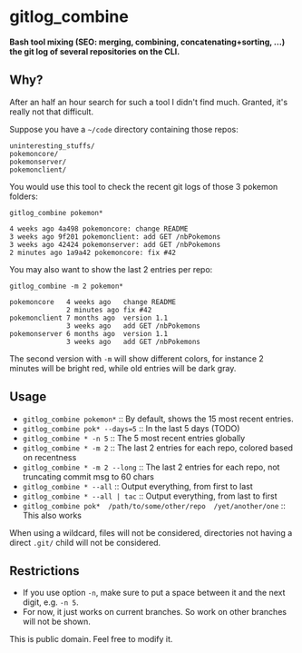# gitlog_combine

**Bash tool mixing (SEO: merging, combining, concatenating+sorting, ...) the git log of several repositories on the CLI.**

## Why?

After an half an hour search for such a tool I didn't find much.
Granted, it's really not that difficult.

Suppose you have a `~/code` directory containing those repos:

```
uninteresting_stuffs/
pokemoncore/
pokemonserver/
pokemonclient/
```

You would use this tool to check the recent git logs of those 3 pokemon folders:

`gitlog_combine pokemon*`

```
4 weeks ago 4a498 pokemoncore: change README
3 weeks ago 9f201 pokemonclient: add GET /nbPokemons
3 weeks ago 42424 pokemonserver: add GET /nbPokemons
2 minutes ago 1a9a42 pokemoncore: fix #42
```

You may also want to show the last 2 entries per repo:

`gitlog_combine -m 2 pokemon*`

```
pokemoncore   4 weeks ago   change README
              2 minutes ago fix #42
pokemonclient 7 months ago  version 1.1
              3 weeks ago   add GET /nbPokemons
pokemonserver 6 months ago  version 1.1
              3 weeks ago   add GET /nbPokemons
```

The second version with `-m` will show different colors, for instance 2 minutes will be bright red, while old entries will be dark gray. 

## Usage

* `gitlog_combine pokemon*` :: By default, shows the 15 most recent entries.
* `gitlog_combine pok* --days=5` :: In the last 5 days (TODO)
* `gitlog_combine * -n 5` :: The 5 most recent entries globally
* `gitlog_combine * -m 2` :: The last 2 entries for each repo, colored based on recentness
* `gitlog_combine * -m 2 --long` :: The last 2 entries for each repo, not truncating commit msg to 60 chars
* `gitlog_combine * --all` :: Output everything, from first to last
* `gitlog_combine * --all | tac` :: Output everything, from last to first
* `gitlog_combine pok*  /path/to/some/other/repo  /yet/another/one` :: This also works

When using a wildcard, files will not be considered, directories not having a direct `.git/` child will not be considered.

## Restrictions

* If you use option `-n`, make sure to put a space between it and the next digit, e.g. `-n 5`. 
* For now, it just works on current branches. So work on other branches will not be shown.

This is public domain. Feel free to modify it.


